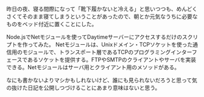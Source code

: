 昨日の夜、寝る間際になって「靴下履かないと冷える」と思いつつも、めんどくさくてそのまま寝てしまうということがあったので、朝とか元気なうちに必要なものをベッド付近に置くことにした。

Node.jsでNetモジュールを使ってDaytimeサーバーにアクセスするだけのスクリプトを作ってみた。
Netモジュールは、Unixドメイン・TCPソケットを使った通信用のモジュールで、トランスポート層であるTCPのプログラミングインターフェースであるソケットを提供する。FTPやSMTPのクライアントやサーバを実装できる。Netモジュールはサーバ用とクライアント用のメソッドがある。

なにも書かないよりマシかもしれないけど、誰にも見られないだろうと思って気の抜けた日記を公開しつづけることにあまり意味はないと思う。